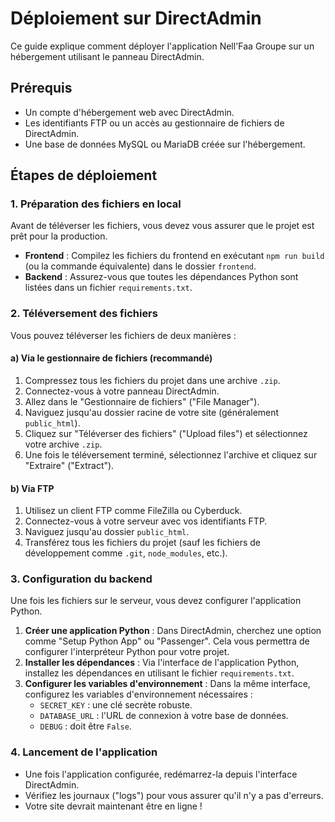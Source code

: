 # Déploiement sur DirectAdmin

Ce guide explique comment déployer l'application Nell'Faa Groupe sur un hébergement utilisant le panneau DirectAdmin.

## Prérequis

- Un compte d'hébergement web avec DirectAdmin.
- Les identifiants FTP ou un accès au gestionnaire de fichiers de DirectAdmin.
- Une base de données MySQL ou MariaDB créée sur l'hébergement.

## Étapes de déploiement

### 1. Préparation des fichiers en local

Avant de téléverser les fichiers, vous devez vous assurer que le projet est prêt pour la production.

- **Frontend** : Compilez les fichiers du frontend en exécutant `npm run build` (ou la commande équivalente) dans le dossier `frontend`.
- **Backend** : Assurez-vous que toutes les dépendances Python sont listées dans un fichier `requirements.txt`.

### 2. Téléversement des fichiers

Vous pouvez téléverser les fichiers de deux manières :

#### a) Via le gestionnaire de fichiers (recommandé)

1.  Compressez tous les fichiers du projet dans une archive `.zip`.
2.  Connectez-vous à votre panneau DirectAdmin.
3.  Allez dans le "Gestionnaire de fichiers" ("File Manager").
4.  Naviguez jusqu'au dossier racine de votre site (généralement `public_html`).
5.  Cliquez sur "Téléverser des fichiers" ("Upload files") et sélectionnez votre archive `.zip`.
6.  Une fois le téléversement terminé, sélectionnez l'archive et cliquez sur "Extraire" ("Extract").

#### b) Via FTP

1.  Utilisez un client FTP comme FileZilla ou Cyberduck.
2.  Connectez-vous à votre serveur avec vos identifiants FTP.
3.  Naviguez jusqu'au dossier `public_html`.
4.  Transférez tous les fichiers du projet (sauf les fichiers de développement comme `.git`, `node_modules`, etc.).

### 3. Configuration du backend

Une fois les fichiers sur le serveur, vous devez configurer l'application Python.

1.  **Créer une application Python** : Dans DirectAdmin, cherchez une option comme "Setup Python App" ou "Passenger". Cela vous permettra de configurer l'interpréteur Python pour votre projet.
2.  **Installer les dépendances** : Via l'interface de l'application Python, installez les dépendances en utilisant le fichier `requirements.txt`.
3.  **Configurer les variables d'environnement** : Dans la même interface, configurez les variables d'environnement nécessaires :
    -   `SECRET_KEY` : une clé secrète robuste.
    -   `DATABASE_URL` : l'URL de connexion à votre base de données.
    -   `DEBUG` : doit être `False`.

### 4. Lancement de l'application

- Une fois l'application configurée, redémarrez-la depuis l'interface DirectAdmin.
- Vérifiez les journaux ("logs") pour vous assurer qu'il n'y a pas d'erreurs.
- Votre site devrait maintenant être en ligne !
